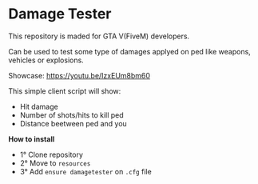 # Damage Tester

This repository is maded for GTA V(FiveM) developers.

Can be used to test some type of damages applyed on ped like weapons, vehicles or explosions.

Showcase: https://youtu.be/IzxEUm8bm60

This simple client script will show:
- Hit damage
- Number of shots/hits to kill ped
- Distance beetween ped and you

**How to install**
- 1° Clone repository
- 2° Move to `resources`
- 3° Add `ensure damagetester` on `.cfg` file
